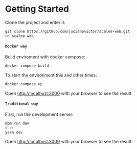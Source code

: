 # Getting Started

Clone the project and enter it:

```bash
git clone https://github.com/jucianovictor/scalee-web.git
cd scalee-web
```

#### `Docker way`

Build enviroment with docker compose:

```bash
docker compose build
```

To start the environment this and other times:

```bash
docker compose up
```

Open [http://localhost:3000](http://localhost:3000) with your browser to see the result.

#### `Traditional way`

First, run the development server:

```bash
npm run dev
# or
yarn dev
```

Open [http://localhost:3000](http://localhost:3000) with your browser to see the result.